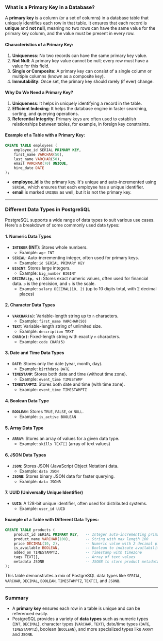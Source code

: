 ### What is a **Primary Key** in a Database?

A **primary key** is a column (or a set of columns) in a database table that uniquely identifies each row in that table. It ensures that each record is **unique** and **not null**, meaning no two rows can have the same value for the primary key column, and the value must be present in every row.

#### Characteristics of a Primary Key:
1. **Uniqueness**: No two records can have the same primary key value.
2. **Not Null**: A primary key value cannot be null; every row must have a value for this field.
3. **Single or Composite**: A primary key can consist of a single column or multiple columns (known as a composite key).
4. **Immutability**: Once set, the primary key should rarely (if ever) change.

#### Why Do We Need a Primary Key?
1. **Uniqueness**: It helps in uniquely identifying a record in the table.
2. **Efficient Indexing**: It helps the database engine in faster searching, sorting, and querying operations.
3. **Referential Integrity**: Primary keys are often used to establish relationships between tables, for example, in foreign key constraints.

#### Example of a Table with a Primary Key:

```sql
CREATE TABLE employees (
    employee_id SERIAL PRIMARY KEY,
    first_name VARCHAR(50),
    last_name VARCHAR(50),
    email VARCHAR(70) UNIQUE,
    hire_date DATE
);
```

- **employee_id** is the primary key. It's unique and auto-incremented using `SERIAL`, which ensures that each employee has a unique identifier.
- **email** is marked `UNIQUE` as well, but it is not the primary key.

---

### Different Data Types in PostgreSQL

PostgreSQL supports a wide range of data types to suit various use cases. Here's a breakdown of some commonly used data types:

#### 1. **Numeric Data Types**
   - **`INTEGER` (INT)**: Stores whole numbers.
     - Example: `age INT`
   - **`SERIAL`**: Auto-incrementing integer, often used for primary keys.
     - Example: `id SERIAL PRIMARY KEY`
   - **`BIGINT`**: Stores large integers.
     - Example: `big_number BIGINT`
   - **`DECIMAL(p, s)`**: Stores exact numeric values, often used for financial data. `p` is the precision, and `s` is the scale.
     - Example: `salary DECIMAL(10, 2)` (up to 10 digits total, with 2 decimal places)

#### 2. **Character Data Types**
   - **`VARCHAR(n)`**: Variable-length string up to `n` characters.
     - Example: `first_name VARCHAR(50)`
   - **`TEXT`**: Variable-length string of unlimited size.
     - Example: `description TEXT`
   - **`CHAR(n)`**: Fixed-length string with exactly `n` characters.
     - Example: `code CHAR(5)`

#### 3. **Date and Time Data Types**
   - **`DATE`**: Stores only the date (year, month, day).
     - Example: `birthdate DATE`
   - **`TIMESTAMP`**: Stores both date and time (without time zone).
     - Example: `event_time TIMESTAMP`
   - **`TIMESTAMPTZ`**: Stores both date and time (with time zone).
     - Example: `event_time TIMESTAMPTZ`

#### 4. **Boolean Data Type**
   - **`BOOLEAN`**: Stores `TRUE`, `FALSE`, or `NULL`.
     - Example: `is_active BOOLEAN`

#### 5. **Array Data Type**
   - **`ARRAY`**: Stores an array of values for a given data type.
     - Example: `skills TEXT[]` (array of text values)

#### 6. **JSON Data Types**
   - **`JSON`**: Stores JSON (JavaScript Object Notation) data.
     - Example: `data JSON`
   - **`JSONB`**: Stores binary JSON data for faster querying.
     - Example: `data JSONB`

#### 7. **UUID (Universally Unique Identifier)**
   - **`UUID`**: A 128-bit unique identifier, often used for distributed systems.
     - Example: `user_id UUID`

#### Example of a Table with Different Data Types:

```sql
CREATE TABLE products (
    product_id SERIAL PRIMARY KEY,   -- Integer auto-incrementing primary key
    product_name VARCHAR(100),       -- String with max length 100
    price DECIMAL(10, 2),            -- Numeric value with 2 decimal places
    is_available BOOLEAN,            -- Boolean to indicate availability
    added_on TIMESTAMPTZ,            -- Timestamp with timezone
    tags TEXT[],                     -- Array of text values
    metadata JSONB                   -- JSONB to store product metadata
);
```

This table demonstrates a mix of PostgreSQL data types like `SERIAL`, `VARCHAR`, `DECIMAL`, `BOOLEAN`, `TIMESTAMPTZ`, `TEXT[]`, and `JSONB`.

---

### Summary

- A **primary key** ensures each row in a table is unique and can be referenced easily.
- PostgreSQL provides a variety of **data types** such as numeric types (`INT`, `DECIMAL`), character types (`VARCHAR`, `TEXT`), date/time types (`DATE`, `TIMESTAMPTZ`), boolean (`BOOLEAN`), and more specialized types like `ARRAY` and `JSONB`.